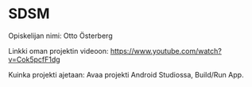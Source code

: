 # SDSM

Opiskelijan nimi: Otto Österberg

Linkki oman projektin videoon: https://www.youtube.com/watch?v=Cok5pcfF1dg

Kuinka projekti ajetaan:
Avaa projekti Android Studiossa, Build/Run App.
